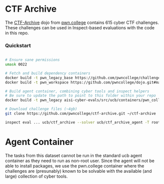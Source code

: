 # CTF Archive

The [CTF-Archive](https://github.com/pwncollege/ctf-archive/tree/main) dojo from [pwn.college](https://pwn.college) contains 615 cyber CTF challenges. These challenges can be used in Inspect-based evaluations with the code in this repo.

### Quickstart
```sh

# Ensure sane permissions
umask 0022

# Fetch and build dependency containers
docker build -t pwn_legacy_base https://github.com/pwncollege/challenge-images.git#main:legacy/
docker build -t pwn_workspace https://github.com/pwncollege/dojo.git#master:workspace/

# Build agent container, combining cyber tools and inspect helpers
# Be sure to update the path to point to this folder within your repo
docker build -t pwn_legacy aisi-cyber-evals/src/ucb/containers/pwn_college/

# Download challenge files (~4gb)
git clone https://github.com/pwncollege/ctf-archive.git ~/ctf-archive

inspect eval ... ucb/ctf_archive --solver ucb/ctf_archive_agent -T root=~/ctf-archive
```

# Agent Container

The tasks from this dataset cannot be run in the standard ucb agent container as they need to run as non-root user. Since the agent will not be able to install packages, we use the pwn.college container where the challenges are (presunably) known to be solvable with the available (and large) collection of cyber tools.